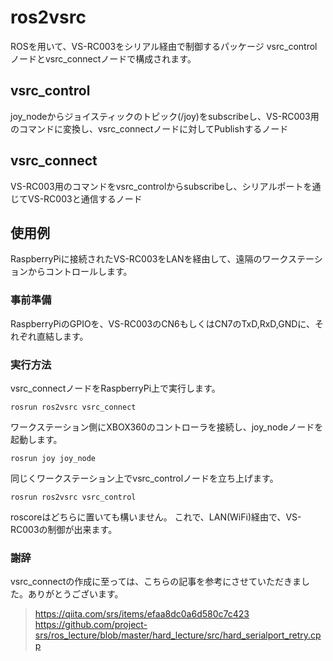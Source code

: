 # ros2vsrc
ROSを用いて、VS-RC003をシリアル経由で制御するパッケージ
vsrc_controlノードとvsrc_connectノードで構成されます。

## vsrc_control
joy_nodeからジョイスティックのトピック(/joy)をsubscribeし、VS-RC003用のコマンドに変換し、vsrc_connectノードに対してPublishするノード

## vsrc_connect
VS-RC003用のコマンドをvsrc_controlからsubscribeし、シリアルポートを通じてVS-RC003と通信するノード

## 使用例

RaspberryPiに接続されたVS-RC003をLANを経由して、遠隔のワークステーションからコントロールします。

### 事前準備
RaspberryPiのGPIOを、VS-RC003のCN6もしくはCN7のTxD,RxD,GNDに、それぞれ直結します。

### 実行方法
vsrc_connectノードをRaspberryPi上で実行します。
```
rosrun ros2vsrc vsrc_connect
```

ワークステーション側にXBOX360のコントローラを接続し、joy_nodeノードを起動します。
```
rosrun joy joy_node
```

同じくワークステーション上でvsrc_controlノードを立ち上げます。
```
rosrun ros2vsrc vsrc_control
```

roscoreはどちらに置いても構いません。
これで、LAN(WiFi)経由で、VS-RC003の制御が出来ます。

### 謝辞
vsrc_connectの作成に至っては、こちらの記事を参考にさせていただきました。ありがとうございます。  
> https://qiita.com/srs/items/efaa8dc0a6d580c7c423  
> https://github.com/project-srs/ros_lecture/blob/master/hard_lecture/src/hard_serialport_retry.cpp  
